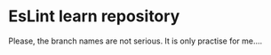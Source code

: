 EsLint learn repository
=======================

Please, the branch names are not serious. It is only practise for me....
